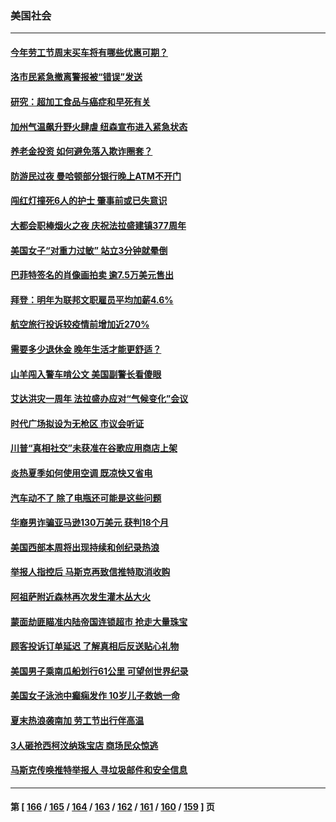 ### 美国社会
---
#### [今年劳工节周末买车将有哪些优惠可期？](../../pages/ncid1078160/n13815745.md) 
#### [洛市民紧急撤离警报被“错误”发送](../../pages/ncid1078160/n13815757.md) 
#### [研究：超加工食品与癌症和早死有关](../../pages/ncid1078160/n13815715.md) 
#### [加州气温飙升野火肆虐 纽森宣布进入紧急状态](../../pages/ncid1078160/n13815670.md) 
#### [养老金投资 如何避免落入欺诈圈套？](../../pages/ncid1078160/n13815645.md) 
#### [防游民过夜 曼哈顿部分银行晚上ATM不开门](../../pages/ncid1078160/n13815126.md) 
#### [闯红灯撞死6人的护士 肇事前或已失意识](../../pages/ncid1078160/n13815182.md) 
#### [大都会职棒烟火之夜 庆祝法拉盛建镇377周年](../../pages/ncid1078160/n13815147.md) 
#### [美国女子“对重力过敏” 站立3分钟就晕倒](../../pages/ncid1078160/n13815012.md) 
#### [巴菲特签名的肖像画拍卖 逾7.5万美元售出](../../pages/ncid1078160/n13814955.md) 
#### [拜登：明年为联邦文职雇员平均加薪4.6%](../../pages/ncid1078160/n13814919.md) 
#### [航空旅行投诉较疫情前增加近270%](../../pages/ncid1078160/n13815002.md) 
#### [需要多少退休金 晚年生活才能更舒适？](../../pages/ncid1078160/n13814983.md) 
#### [山羊闯入警车啃公文 美国副警长看傻眼](../../pages/ncid1078160/n13814172.md) 
#### [艾达洪灾一周年 法拉盛办应对“气候变化”会议](../../pages/ncid1078160/n13814288.md) 
#### [时代广场拟设为无枪区 市议会听证](../../pages/ncid1078160/n13814231.md) 
#### [川普“真相社交”未获准在谷歌应用商店上架](../../pages/ncid1078160/n13814028.md) 
#### [炎热夏季如何使用空调 既凉快又省电](../../pages/ncid1078160/n13814165.md) 
#### [汽车动不了 除了电瓶还可能是这些问题](../../pages/ncid1078160/n13814153.md) 
#### [华裔男诈骗亚马逊130万美元 获判18个月](../../pages/ncid1078160/n13814143.md) 
#### [美国西部本周将出现持续和创纪录热浪](../../pages/ncid1078160/n13814058.md) 
#### [举报人指控后 马斯克再致信推特取消收购](../../pages/ncid1078160/n13813941.md) 
#### [阿祖萨附近森林再次发生灌木丛大火](../../pages/ncid1078160/n13814015.md) 
#### [蒙面劫匪瞄准内陆帝国连锁超市 抢走大量珠宝](../../pages/ncid1078160/n13813982.md) 
#### [顾客投诉订单延迟 了解真相后反送贴心礼物](../../pages/ncid1078160/n13813587.md) 
#### [美国男子乘南瓜船划行61公里 可望创世界纪录](../../pages/ncid1078160/n13813503.md) 
#### [美国女子泳池中癫痫发作 10岁儿子救她一命](../../pages/ncid1078160/n13813449.md) 
#### [夏末热浪袭南加 劳工节出行伴高温](../../pages/ncid1078160/n13813451.md) 
#### [3人砸抢西柯汶纳珠宝店 商场民众惊逃](../../pages/ncid1078160/n13813412.md) 
#### [马斯克传唤推特举报人 寻垃圾邮件和安全信息](../../pages/ncid1078160/n13813356.md) 

---
#### 第 [ [166](./166.md) / [165](./165.md) / [164](./164.md) / [163](./163.md) / [162](./162.md) / [161](./161.md) / [160](./160.md) / [159](./159.md) ] 页
